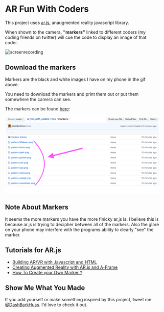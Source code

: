 # AR Fun With Coders
This project uses [ar.js](https://github.com/jeromeetienne/AR.js/blob/master/README.md), anaugmented reality javascript library. 

When shown to the camera, **"markers"** linked to different coders (my coding friends on twitter) will cue the code to display an image of that coder.

![screenrecording](coders_6-29.gif)

## Download the markers
Markers are the black and white images I have on my phone in the gif above.

You need to download the markers and print them out or put them somewhere the camera can see.

The markers can be found [here](https://github.com/DashBarkHuss/ar_fun_with_coders/tree/master/files/marker):

![screenshot](marker_6-29.PNG)

## Note About Markers
It seems the more markers you have the more finicky ar.js is. I believe this is because ar.js is trying to decipher between all of the markers. Also the glare on your phone may interfere with the programs ability to clearly "see" the marker.

## Tutorials for AR.js
- [Building AR/VR with Javascript and HTML](https://blog.halolabs.io/building-ar-vr-with-javascript-and-html-97af4434bcf6)
- [Creating Augmented Reality with AR.js and A-Frame](https://aframe.io/blog/arjs/)
- [How To Create your Own Marker ?](https://medium.com/arjs/how-to-create-your-own-marker-44becbec1105)

## Show Me What You Made

If you add yourself or make something inspired by this project, tweet me [@DashBarkHuss](https://twitter.com/DashBarkHuss). I'd love to check it out.